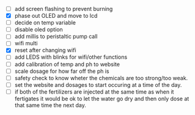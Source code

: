 - [ ] add screen flashing to prevent burning
- [x] phase out OLED and move to lcd
- [ ] decide on temp variable
- [ ] disable oled option
- [ ] add millis to peristaltic pump call
- [ ] wifi multi
- [x] reset after changing wifi
- [ ] add LEDS with blinks for wifi/other functions
- [ ] add calibration of temp and ph to website
- [ ] scale dosage for how far off the ph is 
- [ ] safety check to know wheter the chemicals are too strong/too weak.
- [ ] set the website and dosages to start occuring at a time of the day.
- [ ] if both of the fertilizers are injected at the same time as when it fertigates it would be ok to let the water go dry and then only dose at that same time the next day. 